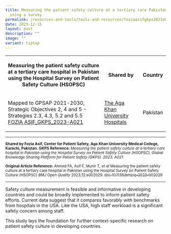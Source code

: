 ```yaml
---
title: Measuring the patient safety culture at a tertiary care Pakistan hospital
  using a survey
permalink: /resources-and-tools/tools-and-resources/foziaasifgkps2023a021/
date: 2023-12-15
layout: post
description: ""
image: ""
variant: tiptap
---
```

<table>
<tbody>
<tr>
<th rowspan="1" colspan="1">
<p>Measuring the patient safety culture at a tertiary care hospital in Pakistan
using the Hospital Survey on Patient Safety Culture (HSOPSC)</p>
</th>
<th rowspan="1" colspan="1">
<p>Shared by</p>
</th>
<th rowspan="1" colspan="1">
<p>Country</p>
</th>
</tr>
<tr>
<td rowspan="1" colspan="1">
<p>Mapped to GPSAP 2021-2030, Strategic Objectives 2, 4 and 5 - Strategies
2.3, 4.3, 5.2 and 5.5
<br><a href="https://bmjopenquality.bmj.com/content/12/1/e002029.citation-tools" rel="noopener noreferrer nofollow" target="_blank">FOZIA ASIF_GKPS_2023-A021</a>
</p>
</td>
<td rowspan="1" colspan="1">
<p><a href="https://hospitals.aku.edu/Pages/default.aspx" rel="noopener noreferrer nofollow" target="_blank">The Aga Khan University Hospitals</a>
</p>
</td>
<td rowspan="1" colspan="1">
<p>Pakistan</p>
</td>
</tr>
</tbody>
</table>
<hr>
<p><strong><sub>Shared by Fozia Asif, Center for Patient Safety, Aga Khan University Medical College, Karachi, Pakistan. GKPS Reference: </sub></strong><em><sub>Measuring the patient safety culture at a tertiary care hospital in Pakistan using the Hospital Survey on Patient Safety Culture (HSOPSC), Global Knowledge Sharing Platform for Patient Safety (GKPS). 2023. A021.</sub></em>
</p>
<p><strong><sub>Original Article Reference: </sub></strong><sub>Ahmed FA, Asif F, Munir T</sub><em><sub>, et al </sub></em><sub>Measuring the patient safety culture at a tertiary care hospital in Pakistan using the Hospital Survey on Patient Safety Culture (HSOPSC) </sub><em><sub>BMJ Open Quality </sub></em><sub>2023;12:e002029. </sub>
<a href="https://bmjopenquality.bmj.com/content/12/1/e002029" rel="noopener noreferrer nofollow" target="_blank"><sub>doi: 10.1136/bmjoq-2022-002029 </sub>
</a>
</p>
<hr>
<p>Safety culture measurement is feasible and informative in developing countries
and could be broadly implemented to inform patient safety efforts. Current
data suggest that it compares favorably with benchmarks from hospitals
in the USA. Like the USA, high staff workload is a significant safety concern
among staff.</p>
<p>This study lays the foundation for further context-specific research on
patient safety culture in developing countries.</p>